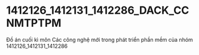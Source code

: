 # 1412126_1412131_1412286_DACK_CCNMTPTPM
Đồ án cuối kì môn Các công nghệ mới trong phát triển phần mềm của nhóm 1412126_1412131_1412286
